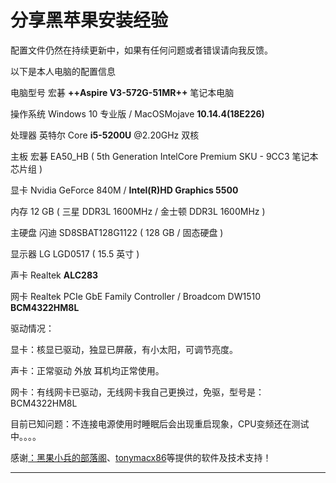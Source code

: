 

# 分享黑苹果安装经验


配置文件仍然在持续更新中，如果有任何问题或者错误请向我反馈。

以下是本人电脑的配置信息

电脑型号                  宏碁 **++Aspire V3-572G-51MR++** 笔记本电脑

操作系统                 Windows 10 专业版  / MacOSMojave **10.14.4(18E226)**

处理器                    英特尔 Core **i5-5200U** @2.20GHz 双核

主板                       宏碁 EA50_HB ( 5th Generation IntelCore Premium SKU - 9CC3 笔记本芯片组 )

显卡                       Nvidia GeForce 840M /    **Intel(R)HD Graphics 5500**

内存                      12 GB ( 三星 DDR3L 1600MHz / 金士顿 DDR3L 1600MHz )

主硬盘                   闪迪 SD8SBAT128G1122 ( 128 GB / 固态硬盘 )

显示器                   LG LGD0517 ( 15.5 英寸  )

声卡                      Realtek **ALC283**

网卡                      Realtek PCIe GbE Family Controller / Broadcom DW1510 **BCM4322HM8L**


驱动情况：

显卡：核显已驱动，独显已屏蔽，有小太阳，可调节亮度。

声卡：正常驱动 外放 耳机均正常使用。

网卡：有线网卡已驱动，无线网卡我自己更换过，免驱，型号是：BCM4322HM8L

目前已知问题：不连接电源使用时睡眠后会出现重启现象，CPU变频还在测试中。。。。

感谢[：黑果小兵的部落阁](https://blog.daliansky.net/)、[tonymacx86](https://www.tonymacx86.com/)等提供的软件及技术支持！

---
